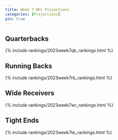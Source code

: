 ```yaml
---
title: Week 7 NFL Projections
categories: [Projections]
pin: true
---
```


## Quarterbacks

{% include rankings/2023week7qb_rankings.html %}

## Running Backs

{% include rankings/2023week7rb_rankings.html %}

## Wide Receivers

{% include rankings/2023week7wr_rankings.html %}

## Tight Ends

{% include rankings/2023week7te_rankings.html %}